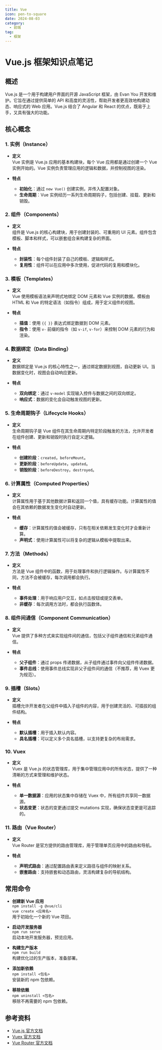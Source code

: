 ```yaml
---
title: Vue
icon: pen-to-square
date: 2024-08-03
category:
  - 前端
tag:
  - 框架
---
```


# Vue.js 框架知识点笔记

## 概述

Vue.js 是一个用于构建用户界面的开源 JavaScript 框架，由 Evan You 开发和维护。它旨在通过提供简单的 API 和高度的灵活性，帮助开发者更高效地构建动态、响应式的 Web 应用。Vue.js 结合了 Angular 和 React 的优点，既易于上手，又具有强大的功能。

## 核心概念

### 1. 实例（Instance）

- **定义**  
  Vue 实例是 Vue.js 应用的基本构建块，每个 Vue 应用都是通过创建一个 Vue 实例开始的。Vue 实例负责管理应用的逻辑和数据，并控制视图的渲染。

- **特点**
  - **初始化**：通过 `new Vue()` 创建实例，并传入配置对象。
  - **生命周期**：Vue 实例经历一系列生命周期钩子，包括创建、挂载、更新和销毁。

### 2. 组件（Components）

- **定义**  
  组件是 Vue.js 的核心构建块，用于创建封装的、可重用的 UI 元素。组件包含模板、脚本和样式，可以嵌套组合来构建复杂的界面。

- **特点**
  - **封装性**：每个组件封装了自己的模板、逻辑和样式。
  - **复用性**：组件可以在应用中多次使用，促进代码的复用和模块化。

### 3. 模板（Templates）

- **定义**  
  Vue 使用模板语法来声明式地绑定 DOM 元素和 Vue 实例的数据。模板由 HTML 和 Vue 的特定语法（如指令）组成，用于定义组件的视图。

- **特点**
  - **插值**：使用 `{{ }}` 表达式绑定数据到 DOM 元素。
  - **指令**：使用 `v-` 前缀的指令（如 `v-if`, `v-for`）来控制 DOM 元素的行为和渲染。

### 4. 数据绑定（Data Binding）

- **定义**  
  数据绑定是 Vue.js 的核心特性之一，通过绑定数据到视图，自动更新 UI。当数据变化时，视图会自动响应更新。

- **特点**
  - **双向绑定**：通过 `v-model` 实现输入控件与数据之间的双向绑定。
  - **响应式**：数据的变化会自动触发视图的更新。

### 5. 生命周期钩子（Lifecycle Hooks）

- **定义**  
  生命周期钩子是 Vue 组件在其生命周期内特定阶段触发的方法，允许开发者在组件创建、更新和销毁时执行自定义逻辑。

- **特点**
  - **创建阶段**：`created`，`beforeMount`。
  - **更新阶段**：`beforeUpdate`，`updated`。
  - **销毁阶段**：`beforeDestroy`，`destroyed`。

### 6. 计算属性（Computed Properties）

- **定义**  
  计算属性用于基于其他数据计算和返回一个值，具有缓存功能。计算属性的值会在其依赖的数据发生变化时自动更新。

- **特点**
  - **缓存**：计算属性的值会被缓存，只有在相关依赖发生变化时才会重新计算。
  - **声明式**：使用计算属性可以将复杂的逻辑从模板中提取出来。

### 7. 方法（Methods）

- **定义**  
  方法是 Vue 组件中的函数，用于处理事件和执行逻辑操作。与计算属性不同，方法不会被缓存，每次调用都会执行。

- **特点**
  - **事件处理**：用于响应用户交互，如点击按钮或提交表单。
  - **非缓存**：每次调用方法时，都会执行函数体。

### 8. 组件间通信（Component Communication）

- **定义**  
  Vue 提供了多种方式来实现组件间的通信，包括父子组件通信和兄弟组件通信。

- **特点**
  - **父子组件**：通过 props 传递数据，从子组件通过事件向父组件传递数据。
  - **事件总线**：使用事件总线实现非父子组件间的通信（不推荐，用 Vuex 更为规范）。

### 9. 插槽（Slots）

- **定义**  
  插槽允许开发者在父组件中插入子组件的内容，用于创建灵活的、可插拔的组件结构。

- **特点**
  - **默认插槽**：用于插入默认内容。
  - **具名插槽**：可以定义多个具名插槽，以支持更复杂的布局需求。

### 10. Vuex

- **定义**  
  Vuex 是 Vue.js 的状态管理库，用于集中管理应用中的所有状态，提供了一种清晰的方式来管理和维护状态。

- **特点**
  - **单一数据源**：应用的状态集中存储在 Vuex 中，所有组件共享同一数据源。
  - **状态变更**：状态的变更通过提交 mutations 实现，确保状态变更是可追踪的。

### 11. 路由（Vue Router）

- **定义**  
  Vue Router 是官方提供的路由管理库，用于管理单页应用中的路由和导航。

- **特点**
  - **声明式路由**：通过配置路由表来定义路径与组件的映射关系。
  - **嵌套路由**：支持嵌套和动态路由，灵活构建复杂的导航结构。

## 常用命令

- **创建新 Vue 应用**  
  `npm install -g @vue/cli`  
  `vue create <应用名>`  
  用于初始化一个新的 Vue 项目。

- **启动开发服务器**  
  `npm run serve`  
  启动本地开发服务器，预览应用。

- **构建生产版本**  
  `npm run build`  
  构建优化过的生产版本，准备部署。

- **添加新依赖**  
  `npm install <包名>`  
  安装新的 npm 包依赖。

- **移除依赖**  
  `npm uninstall <包名>`  
  移除不再需要的 npm 包依赖。

## 参考资料

- [Vue.js 官方文档](https://vuejs.org/v2/guide/)
- [Vuex 官方文档](https://vuex.vuejs.org/)
- [Vue Router 官方文档](https://router.vuejs.org/)
